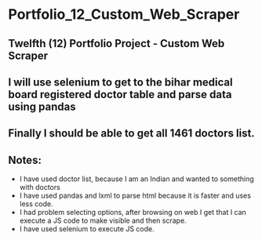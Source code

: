 # Portfolio_12_Custom_Web_Scraper

## Twelfth (12) Portfolio Project - Custom Web Scraper

## I will use selenium to get to the bihar medical board registered doctor table and parse data using pandas
## Finally I should be able to get all 1461 doctors list.

## Notes:
 - I have used doctor list, because I am an Indian and wanted to something with doctors
 - I have used pandas and lxml to parse html because it is faster and uses less code.
 - I had problem selecting options, after browsing on web I get that I can execute a JS code to make visible and then scrape.
 - I have used selenium to execute JS code.